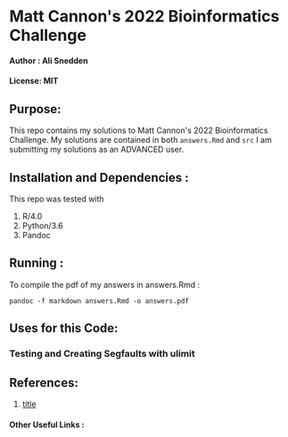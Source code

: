 # Matt Cannon's 2022 Bioinformatics Challenge
#### Author : Ali Snedden
#### License: MIT
## Purpose:
This repo contains my solutions to Matt Cannon's 2022 Bioinformatics Challenge.
My solutions are contained in both `answers.Rmd` and `src`
I am submitting my solutions as an ADVANCED user.

## Installation and Dependencies :
This repo was tested with 

1. R/4.0
2. Python/3.6
3. Pandoc


## Running :
To compile the pdf of my answers in answers.Rmd : 
```
pandoc -f markdown answers.Rmd -o answers.pdf
```


## Uses for this Code:

### Testing and Creating Segfaults with ulimit
## References:
1. [title](https://someurl)

#### Other Useful Links :
